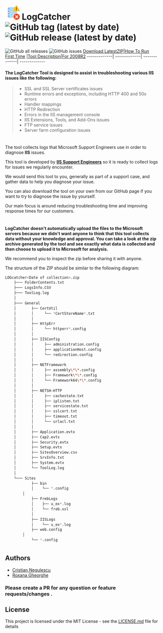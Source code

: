  # ![Image of FirstScreen](/images/LogCatcher-img-48.png)   __LogCatcher__ ![GitHub tag (latest by date)](https://img.shields.io/github/v/tag/crnegule/logcatcher?style=plastic) ![GitHub release (latest by date)](https://img.shields.io/github/downloads/crnegule/logcatcher/latest/total)

 ![GitHub all releases](https://img.shields.io/github/downloads/crnegule/logcatcher/total?style=plastic)
 ![GitHub issues](https://img.shields.io/github/issues-raw/crnegule/logcatcher?style=plastic)
 [Download LatestZIP](https://github.com/crnegule/LogCatcher/releases/latest)|[How To Run First Time](https://github.com/crnegule/LogCatcher/blob/master/Docs/RunFirstTime.md) |[Tool Description](https://github.com/crnegule/LogCatcher/blob/master/Docs/ToolDescription.md)|[For 2008R2](https://github.com/crnegule/LogCatcher/blob/master/Docs/2008R2.md)
 -------------| -------------| -------------| -------------




#### The __LogCatcher__ Tool is designed to assist in troubleshooting various __IIS__ issues like the following:
 
>* SSL and SSL Server certificates issues
>* Runtime errors and exceptions, including HTTP 400 and 50x errors
>* 	Handler mappings
>* 	HTTP Redirection
>* 	Errors in the IIS management console
>* 	IIS Extensions, Tools, and Add-Ons issues
>* 	FTP service issues
>* 	Server farm configuration issues
 
 #

The tool collects logs that Microsoft Support Engineers use in order to diagnose __IIS__ issues. 




This tool is developed by  [__IIS Support Engineers__](https://github.com/crnegule/LogCatcher/blob/master/README.md#authors) so it is ready to collect logs for issues we regularly encounter.

We would send this tool to you, generally as part of a support case, and gather data to help you diagnose your issue.  

You can also download the tool on your own from our GitHub page if you want to try to diagnose the issue by yourself.

Our main focus is around reducing troubleshooting time and improving response times for our customers. 


#

__LogCatcher doesn't automatically upload the files to the Microsoft servers because we didn't want anyone to think that this tool collects data without your knowledge and approval. You can take a look at the zip archive generated by the tool and see exactly what data is collected and then choose to upload it to Microsoft for analysis.__
  
  We recommend you to inspect the zip before sharing it with anyone.

  The structure of the ZIP should be similar to the following diagram: 

```bash
LOGcatcher<Date of collection>.zip
    ├─── FolderContents.txt
    ├─── LogsInfo.CSV
    ├─── ToolLog.log
    │
    ├─── General
    │       ├── CertUtil
    │       │     └── *CertStoreName*.txt
    │       │
    │       ├── HttpErr
    │       │     └── httperr*.config
    │       │
    │       ├── IISConfig
    │       │     ├── administration.config
    │       │     ├── applicationHost.config
    │       │     └── redirection.config
    │       │
    │       ├── NETFramework
    │       │     ├── assembly\*\*.config
    │       │     ├── Framework\*\*.config
    │       │     └── Framework64\*\*.config
    │       │
    │       ├── NETSH-HTTP
    │       │     ├── cachestate.txt
    │       │     ├── iplisten.txt
    │       │     ├── servicestate.txt
    │       │     ├── sslcert.txt
    │       │     ├── timeout.txt
    │       │     └── urlacl.txt
    │       │
    │       ├── Application.evtx
    │       ├── Cap2.evtx
    │       ├── Security.evtx
    │       ├── Setup.evtx
    │       ├── SitesOverview.csv
    │       ├── SrvInfo.txt
    │       ├── System.evtx
    │       └── ToolLog.log
    │
    └─── Sites
            ├── bin
            │    └── *.config
	    │
            ├── FrebLogs
            │    ├── u_ex*.log
            │    └── freb.xsl
            │
            ├── IISLogs
            │    └── u_ex*.log
            ├── web.config
	    │
            └── *.config


```

 #


## Authors

* <a class="github-button" href="https://github.com/crnegule" data-icon="octicon-cloud-download" aria-label="Download ntkme/github-buttons on GitHub">Cristian Negulescu</a> 
* <a class="github-button" href="https://github.com/rogheorg" data-icon="octicon-cloud-download" aria-label="Download ntkme/github-buttons on GitHub">Roxana Gheorghe</a> 
### Please create a PR for any question or feature requests/changes .	


## License

This project is licensed under the MIT License - see the [LICENSE.md](LICENSE.md) file for details
